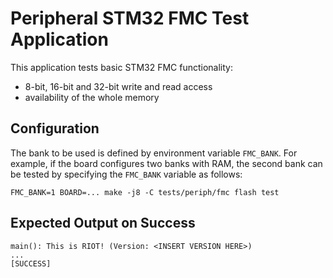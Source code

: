 Peripheral STM32 FMC Test Application
=====================================

This application tests basic STM32 FMC functionality:

- 8-bit, 16-bit and 32-bit write and read access
- availability of the whole memory

Configuration
-------------

The bank to be used is defined by environment variable `FMC_BANK`. For example,
if the board configures two banks with RAM, the second bank can be tested by
specifying the `FMC_BANK` variable as follows:
```
FMC_BANK=1 BOARD=... make -j8 -C tests/periph/fmc flash test
```

Expected Output on Success
--------------------------

    main(): This is RIOT! (Version: <INSERT VERSION HERE>)
    ...
    [SUCCESS]
